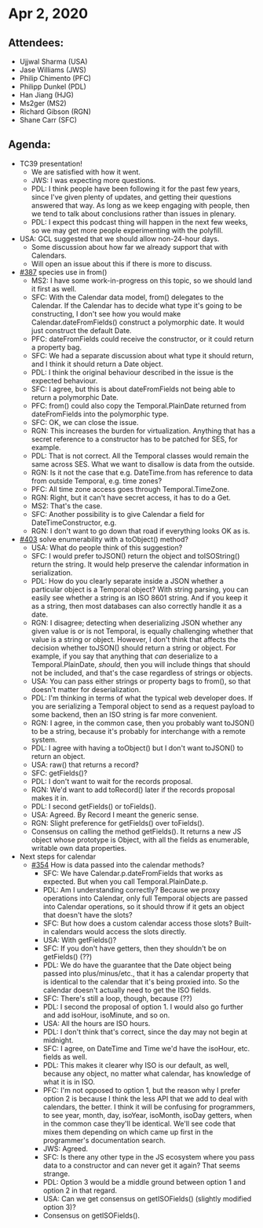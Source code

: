 # Apr 2, 2020

## Attendees:

- Ujjwal Sharma (USA)
- Jase Williams (JWS)
- Philip Chimento (PFC)
- Philipp Dunkel (PDL)
- Han Jiang (HJG)
- Ms2ger (MS2)
- Richard Gibson (RGN)
- Shane Carr (SFC)

## Agenda:

- TC39 presentation!
  - We are satisfied with how it went.
  - JWS: I was expecting more questions.
  - PDL: I think people have been following it for the past few years, since I've given plenty of updates, and getting their questions answered that way. As long as we keep engaging with people, then we tend to talk about conclusions rather than issues in plenary.
  - PDL: I expect this podcast thing will happen in the next few weeks, so we may get more people experimenting with the polyfill.
- USA: GCL suggested that we should allow non-24-hour days.
  - Some discussion about how far we already support that with Calendars.
  - Will open an issue about this if there is more to discuss.
- [#387](https://github.com/tc39/proposal-temporal/issues/387) species use in from()
  - MS2: I have some work-in-progress on this topic, so we should land it first as well.
  - SFC: With the Calendar data model, from() delegates to the Calendar. If the Calendar has to decide what type it's going to be constructing, I don't see how you would make Calendar.dateFromFields() construct a polymorphic date. It would just construct the default Date.
  - PFC: dateFromFields could receive the constructor, or it could return a property bag.
  - SFC: We had a separate discussion about what type it should return, and I think it should return a Date object.
  - PDL: I think the original behaviour described in the issue is the expected behaviour.
  - SFC: I agree, but this is about dateFromFields not being able to return a polymorphic Date.
  - PFC: from() could also copy the Temporal.PlainDate returned from dateFromFields into the polymorphic type.
  - SFC: OK, we can close the issue.
  - RGN: This increases the burden for virtualization. Anything that has a secret reference to a constructor has to be patched for SES, for example.
  - PDL: That is not correct. All the Temporal classes would remain the same across SES. What we want to disallow is data from the outside.
  - RGN: Is it not the case that e.g. DateTime.from has reference to data from outside Temporal, e.g. time zones?
  - PFC: All time zone access goes through Temporal.TimeZone.
  - RGN: Right, but it can't have secret access, it has to do a Get.
  - MS2: That's the case.
  - SFC: Another possibility is to give Calendar a field for DateTimeConstructor, e.g.
  - RGN: I don't want to go down that road if everything looks OK as is.
- [#403](https://github.com/tc39/proposal-temporal/issues/403) solve enumerability with a toObject() method?
  - USA: What do people think of this suggestion?
  - SFC: I would prefer toJSON() return the object and toISOString() return the string. It would help preserve the calendar information in serialization.
  - PDL: How do you clearly separate inside a JSON whether a particular object is a Temporal object? With string parsing, you can easily see whether a string is an ISO 8601 string. And if you keep it as a string, then most databases can also correctly handle it as a date.
  - RGN: I disagree; detecting when deserializing JSON whether any given value is or is not Temporal, is equally challenging whether that value is a string or object. However, I don't think that affects the decision whether toJSON() should return a string or object. For example, if you say that anything that *can* deserialize to a Temporal.PlainDate, *should*, then you will include things that should not be included, and that's the case regardless of strings or objects.
  - USA: You can pass either strings or property bags to from(), so that doesn't matter for deserialization.
  - PDL: I'm thinking in terms of what the typical web developer does. If you are serializing a Temporal object to send as a request payload to some backend, then an ISO string is far more convenient.
  - RGN: I agree, in the common case, then you probably want toJSON() to be a string, because it's probably for interchange with a remote system.
  - PDL: I agree with having a toObject() but I don't want toJSON() to return an object.
  - USA: raw() that returns a record?
  - SFC: getFields()?
  - PDL: I don't want to wait for the records proposal.
  - RGN: We'd want to add toRecord() later if the records proposal makes it in.
  - PDL: I second getFields() or toFields().
  - USA: Agreed. By Record I meant the generic sense.
  - RGN: Slight preference for getFields() over toFields().
  - Consensus on calling the method getFields(). It returns a new JS object whose prototype is Object, with all the fields as enumerable, writable own data properties. 
- Next steps for calendar
  - [#354](https://github.com/tc39/proposal-temporal/issues/354) How is data passed into the calendar methods?
    - SFC: We have Calendar.p.dateFromFields that works as expected. But when you call Temporal.PlainDate.p.
    - PDL: Am I understanding correctly? Because we proxy operations into Calendar, only full Temporal objects are passed into Calendar operations, so it should throw if it gets an object that doesn't have the slots?
    - SFC: But how does a custom calendar access those slots? Built-in calendars would access the slots directly.
    - USA: With getFields()?
    - SFC: If you don't have getters, then they shouldn't be on getFields() (??)
    - PDL: We do have the guarantee that the Date object being passed into plus/minus/etc., that it has a calendar property that is identical to the calendar that it's being proxied into. So the calendar doesn't actually need to get the ISO fields.
    - SFC: There's still a loop, though, because (??)
    - PDL: I second the proposal of option 1. I would also go further and add isoHour, isoMinute, and so on.
    - USA: All the hours are ISO hours.
    - PDL: I don't think that's correct, since the day may not begin at midnight.
    - SFC: I agree, on DateTime and Time we'd have the isoHour, etc. fields as well.
    - PDL: This makes it clearer why ISO is our default, as well, because any object, no matter what calendar, has knowledge of what it is in ISO.
    - PFC: I'm not opposed to option 1, but the reason why I prefer option 2 is because I think the less API that we add to deal with calendars, the better. I think it will be confusing for programmers, to see year, month, day, isoYear, isoMonth, isoDay getters, when in the common case they'll be identical. We'll see code that mixes them depending on which came up first in the programmer's documentation search.
    - JWS: Agreed.
    - SFC: Is there any other type in the JS ecosystem where you pass data to a constructor and can never get it again? That seems strange.
    - PDL: Option 3 would be a middle ground between option 1 and option 2 in that regard.
    - USA: Can we get consensus on getISOFields() (slightly modified option 3)?
    - Consensus on getISOFields().
